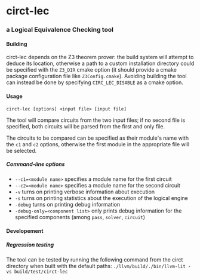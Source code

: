 # circt-lec
### a Logical Equivalence Checking tool
#### Building
circt-lec depends on the Z3 theorem prover: the build system will attempt to
deduce its location, otherwise a path to a custom installation directory could
be specified with the `Z3_DIR` cmake option (it should provide a cmake package
configuration file like `Z3Config.cmake`).
Avoiding building the tool can instead be done by specifying `CIRC_LEC_DISABLE`
as a cmake option.

#### Usage
```circt-lec [options] <input file> [input file]```

The tool will compare circuits from the two input files; if no second file is
specified, both circuits will be parsed from the first and only file.

The circuits to be compared can be specified as their module's name with the
`c1` and `c2` options, otherwise the first module in the appropriate file will
be selected.

##### Command-line options
- `--c1=<module name>` specifies a module name for the first circuit
- `--c2=<module name>` specifies a module name for the second circuit
- `-v` turns on printing verbose information about execution
- `-s` turns on printing statistics about the execution of the logical engine
- `-debug` turns on printing debug information
- `-debug-only=<component list>` only prints debug information for the specified
  components (among `pass`, `solver`, `circuit`)

#### Developement
##### Regression testing
The tool can be tested by running the following command from the circt directory
when built with the default paths:
```./llvm/build/./bin/llvm-lit -vs build/test/circt-lec```
